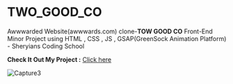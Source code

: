 # TWO_GOOD_CO

Awwwarded Website(awwwards.com) clone-**TOW GOOD CO** Front-End Minor Project using HTML , CSS , JS , GSAP(GreenSock Animation Platform) - Sheryians Coding School

**Check It Out My Project :** [Click here](https://sanketp100.github.io/TWO_GOOD_CO/)

![Capture3](https://github.com/SanketP100/TWO_GOOD_CO/assets/153346394/6d428da9-1fde-4279-b87d-26042e2f0443)
